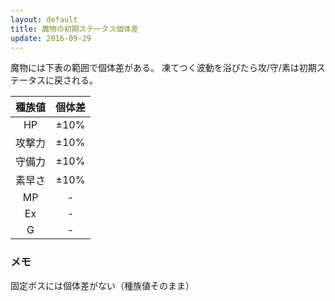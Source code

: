 ```yaml
---
layout: default
title: 魔物の初期ステータス個体差
update: 2016-09-29
---
```



魔物には下表の範囲で個体差がある。
凍てつく波動を浴びたら攻/守/素は初期ステータスに戻される。

| 種族値 | 個体差 |
|:------:|:------:|
| HP     | ±10% |
| 攻撃力 | ±10% |
| 守備力 | ±10% |
| 素早さ | ±10% |
| MP     | - |
| Ex     | - |
| G      | - |

### メモ

固定ボスには個体差がない（種族値そのまま）
